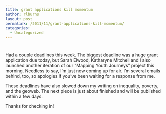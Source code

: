 ```yaml
---
title: grant applications kill momentum
author: rlburns
layout: post
permalink: /2011/11/grant-applications-kill-momentum/
categories:
  - Uncategorized
---
```

# 

Had a couple deadlines this week. The biggest deadline was a huge grant application due today, but Sarah Elwood, Katharyne Mitchell and I also launched another iteration of our “Mapping Youth Journeys” project this morning. Needless to say, I’m just now coming up for air. I’m several emails behind, too, so apologies if you’ve been waiting for a response from me.

These deadlines have also slowed down my writing on inequality, poverty, and the geoweb. The next piece is just about finished and will be published within a few days. 

Thanks for checking in!
